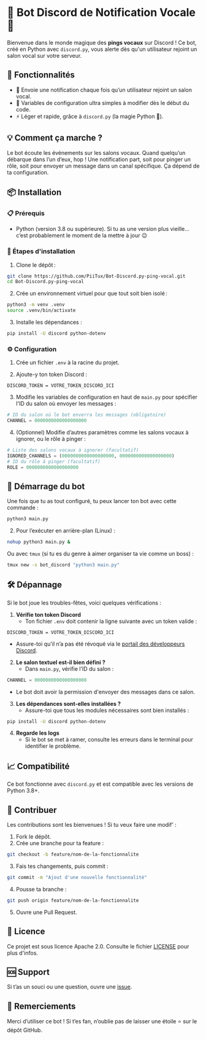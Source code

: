 # 🎤 Bot Discord de Notification Vocale 🚨

Bienvenue dans le monde magique des **pings vocaux** sur Discord ! Ce bot, créé en Python avec `discord.py`, vous alerte dès qu'un utilisateur rejoint un salon vocal sur votre serveur.

## 🎯 Fonctionnalités

- 🚪 Envoie une notification chaque fois qu’un utilisateur rejoint un salon vocal.
- 🔧 Variables de configuration ultra simples à modifier dès le début du code.
- ⚡ Léger et rapide, grâce à `discord.py` (la magie Python 🐍).

## 💡 Comment ça marche ?

Le bot écoute les événements sur les salons vocaux. Quand quelqu’un débarque dans l’un d’eux, hop ! Une notification part, soit pour pinger un rôle, soit pour envoyer un message dans un canal spécifique. Ça dépend de ta configuration.

## 📦 Installation

### 📋 Prérequis
- Python (version 3.8 ou supérieure). Si tu as une version plus vieille… c’est probablement le moment de la mettre à jour 😉

### 🚀 Étapes d'installation

1. Clone le dépôt :
```bash
git clone https://github.com/PiiTux/Bot-Discord.py-ping-vocal.git
cd Bot-Discord.py-ping-vocal
```

2. Crée un environnement virtuel pour que tout soit bien isolé :
```bash
python3 -m venv .venv
source .venv/bin/activate
```

3. Installe les dépendances :
```bash
pip install -U discord python-dotenv
```

### ⚙️ Configuration

1. Crée un fichier `.env` à la racine du projet.

2. Ajoute-y ton token Discord :
```
DISCORD_TOKEN = VOTRE_TOKEN_DISCORD_ICI
```

3. Modifie les variables de configuration en haut de `main.py` pour spécifier l'ID du salon où envoyer les messages :
```python
# ID du salon où le bot enverra les messages (obligatoire)
CHANNEL = 0000000000000000000
```

4. (Optionnel) Modifie d’autres paramètres comme les salons vocaux à ignorer, ou le rôle à pinger :
```python
# Liste des salons vocaux à ignorer (facultatif)
IGNORED_CHANNELS = (0000000000000000000, 0000000000000000000)
# ID du rôle à pinger (facultatif)
ROLE = 0000000000000000000
```

## 🚀 Démarrage du bot

Une fois que tu as tout configuré, tu peux lancer ton bot avec cette commande :
```bash
python3 main.py
```

2. Pour l’exécuter en arrière-plan (Linux) :
```bash
nohup python3 main.py &
```
Ou avec `tmux` (si tu es du genre à aimer organiser ta vie comme un boss) :
```bash
tmux new -s bot_discord "python3 main.py"
```

## 🛠️ Dépannage

Si le bot joue les troubles-fêtes, voici quelques vérifications :

1. **Vérifie ton token Discord**
   - Ton fichier `.env` doit contenir la ligne suivante avec un token valide :
```
DISCORD_TOKEN = VOTRE_TOKEN_DISCORD_ICI
```
   - Assure-toi qu'il n’a pas été révoqué via le [portail des développeurs Discord](https://discord.com/developers/applications).

2. **Le salon textuel est-il bien défini ?**
   - Dans `main.py`, vérifie l'ID du salon :
```python
CHANNEL = 0000000000000000000
```
   - Le bot doit avoir la permission d'envoyer des messages dans ce salon.

3. **Les dépendances sont-elles installées ?**
   - Assure-toi que tous les modules nécessaires sont bien installés :
```bash
pip install -U discord python-dotenv
```

4. **Regarde les logs**
   - Si le bot se met à ramer, consulte les erreurs dans le terminal pour identifier le problème.

## 📈 Compatibilité

Ce bot fonctionne avec `discord.py` et est compatible avec les versions de Python 3.8+.

## 🌟 Contribuer

Les contributions sont les bienvenues ! Si tu veux faire une modif’ :
1. Fork le dépôt.
2. Crée une branche pour ta feature :
```bash
git checkout -b feature/nom-de-la-fonctionnalite
```
3. Fais tes changements, puis commit :
```bash
git commit -m "Ajout d'une nouvelle fonctionnalité"
```
4. Pousse ta branche :
```bash
git push origin feature/nom-de-la-fonctionnalite
```
5. Ouvre une Pull Request.

## 📜 Licence

Ce projet est sous licence Apache 2.0. Consulte le fichier [LICENSE](LICENSE) pour plus d'infos.

## 🆘 Support

Si t’as un souci ou une question, ouvre une [issue](https://github.com/PiiTux/Bot_Discord.py_ping_vocal/issues).

## 🙏 Remerciements

Merci d’utiliser ce bot ! Si t’es fan, n’oublie pas de laisser une étoile ⭐ sur le dépôt GitHub.